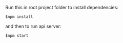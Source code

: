 
Run this in root project folder to install dependencies:

```$npm install```

and then to run api server:

```$npm start```
